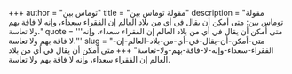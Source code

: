 +++
author = "توماس بين"
title = "مقولة توماس بين"
description = "مقولة توماس بين: متى أمكن أن يقال في أي من بلاد العالم إن الفقراء سعداء، وإنه لا فاقة بهم ولا تعاسة."
quote = '''متى أمكن أن يقال في أي من بلاد العالم إن الفقراء سعداء، وإنه لا فاقة بهم ولا تعاسة.''' 
slug = "متى-أمكن-أن-يقال-في-أي-من-بلاد-العالم-إن-الفقراء-سعداء-وإنه-لا-فاقة-بهم-ولا-تعاسة"
+++
متى أمكن أن يقال في أي من بلاد العالم إن الفقراء سعداء، وإنه لا فاقة بهم ولا تعاسة.
